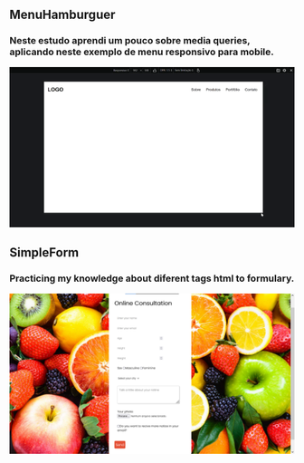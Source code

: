 ## MenuHamburguer

### Neste estudo aprendi um pouco sobre media queries, aplicando neste exemplo de menu responsivo para mobile.

<img src="/MenuHamb/overview.gif">

## SimpleForm

### Practicing my knowledge about diferent tags html to formulary.

<img src="/SimpleForm/Captura.png">
